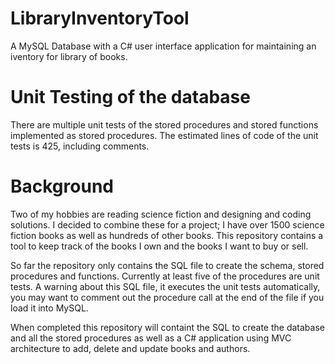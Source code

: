 # LibraryInventoryTool
A MySQL Database with a C# user interface application for maintaining an iventory for library of books.

# Unit Testing of the database
There are multiple unit tests of the stored procedures and stored functions implemented as stored procedures.
The estimated lines of code of the unit tests is 425, including comments.

# Background
Two of my hobbies are reading science fiction and designing and coding solutions. I decided to combine these for a project;
I have over 1500 science fiction books as well as hundreds of other books. This repository contains a tool to keep track
of the books I own and the books I want to buy or sell.

So far the repository only contains the SQL file to create the schema, stored procedures and functions.
Currently at least five of the procedures are unit tests. A warning about this SQL file, it executes the unit tests automatically,
you may want to comment out the procedure call at the end of the file if you load it into MySQL.

When completed this repository will containt the SQL to create the database and all the stored procedures as well as
a C# application using MVC architecture to add, delete and update books and authors.
